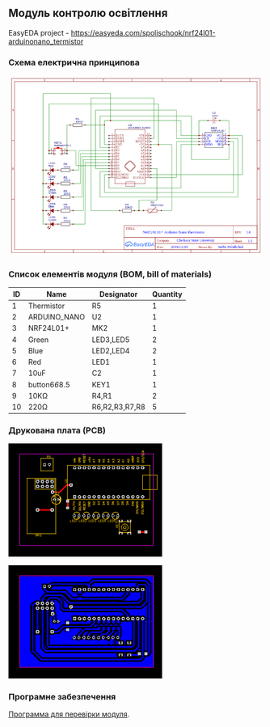 ## Модуль контролю освітлення

EasyEDA project - 
https://easyeda.com/spolischook/nrf24l01-arduinonano_termistor

### Схема електрична принципова

![схема підключення](doc/images/Schematic_NRF24L01+arduinoNano_termistor.png)

### Список елементів модуля (BOM, bill of materials)

|ID |Name         |Designator         |Quantity|
|---|-------------|-------------------|--------|
|1  |Thermistor   |R5                 |1       |
|2  |ARDUINO_NANO |U2                 |1       |
|3  |NRF24L01+    |MK2                |1       |
|4  |Green        |LED3,LED5          |2       |
|5  |Blue         |LED2,LED4          |2       |
|6  |Red          |LED1               |1       |
|7  |10uF         |C2                 |1       |
|8  |button6*6*8.5|KEY1               |1       |
|9  |10KΩ         |R4,R1              |2       |
|10 |220Ω         |R6,R2,R3,R7,R8     |5       |


### Друкована плата (PCB)

![PCB top](doc/images/PCB_top.png)

![PCB top](doc/images/PCB_bottom.png)

### Програмне забезпечення

[Программа для перевірки модуля](src/main.cpp).

